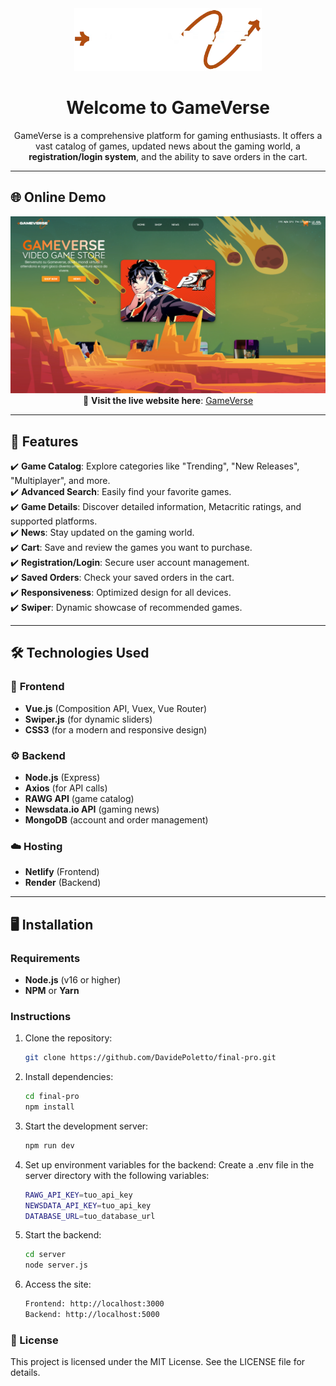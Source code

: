 <div align="center">
  <img src="https://github.com/DavidePoletto/final-pro/blob/main/src/assets/IMG/icons/GAmeverse1.webp?raw=true" alt="GameVerse Logo" width="300">
</div>

<div align="center">
  <h1>Welcome to <b>GameVerse</b></h1>
  <p>
    GameVerse is a comprehensive platform for gaming enthusiasts. It offers a vast catalog of games, updated news about the gaming world, a <b>registration/login system</b>, and the ability to save orders in the cart.
  </p>
</div>

---

## 🌐 Online Demo

<div align="center">
  <img src="https://github.com/DavidePoletto/final-pro/blob/main/src/assets/IMG/backgrounds/Screenshot%202024-11-25%20022341.png?raw=true" alt="GameVerse Screenshot" width="800">
</div>

<div align="center">
  🔗 <strong>Visit the live website here</strong>: <a href="https://gameversee.netlify.app/">GameVerse</a>
</div>

---

## 🚀 Features

✔️ **Game Catalog**: Explore categories like "Trending", "New Releases", "Multiplayer", and more.  
✔️ **Advanced Search**: Easily find your favorite games.  
✔️ **Game Details**: Discover detailed information, Metacritic ratings, and supported platforms.  
✔️ **News**: Stay updated on the gaming world.  
✔️ **Cart**: Save and review the games you want to purchase.  
✔️ **Registration/Login**: Secure user account management.  
✔️ **Saved Orders**: Check your saved orders in the cart.  
✔️ **Responsiveness**: Optimized design for all devices.  
✔️ **Swiper**: Dynamic showcase of recommended games.

---

## 🛠️ Technologies Used

### 🎨 **Frontend**
- **Vue.js** (Composition API, Vuex, Vue Router)  
- **Swiper.js** (for dynamic sliders)  
- **CSS3** (for a modern and responsive design)  

### ⚙️ **Backend**
- **Node.js** (Express)  
- **Axios** (for API calls)  
- **RAWG API** (game catalog)  
- **Newsdata.io API** (gaming news)  
- **MongoDB** (account and order management)

### ☁️ **Hosting**
- **Netlify** (Frontend)  
- **Render** (Backend)

---

## 🖥️ Installation

### Requirements
- **Node.js** (v16 or higher)  
- **NPM** or **Yarn**

### Instructions
1. Clone the repository:
   ```bash
   git clone https://github.com/DavidePoletto/final-pro.git

   
2. Install dependencies:
   ```bash
   cd final-pro
   npm install

3. Start the development server:
   ```bash
   npm run dev

4. Set up environment variables for the backend:
   Create a .env file in the server directory with the following variables:
   ```bash
   RAWG_API_KEY=tuo_api_key
   NEWSDATA_API_KEY=tuo_api_key
   DATABASE_URL=tuo_database_url

5. Start the backend:
   ```bash
   cd server
   node server.js

6. Access the site:
   ```bash
   Frontend: http://localhost:3000
   Backend: http://localhost:5000

### 📄 License
This project is licensed under the MIT License. See the LICENSE file for details.





